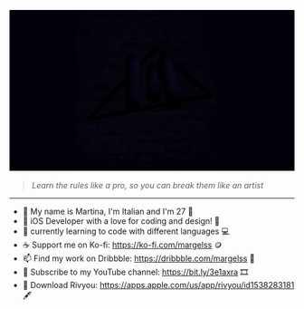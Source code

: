 
![ Alt text](margels.gif) [](margels.gif)

> *Learn the rules like a pro, so you can break them like an artist* 

___

- 👋 My name is Martina, I'm Italian and I'm 27 🐣
- 💞️ iOS Developer with a love for coding and design! 📱
- 🌱 currently learning to code with different languages 💻
- ☕️ Support me on Ko-fi: https://ko-fi.com/margelss 🪙
- 📫 Find my work on Dribbble: https://dribbble.com/margelss 🏀
- 🎥 Subscribe to my YouTube channel: https://bit.ly/3e1axra 🎞
- 💜 Download Rivyou: https://apps.apple.com/us/app/rivyou/id1538283181 🖋

<!---
Margels/Margels is a ✨ special ✨ repository because its `README.md` (this file) appears on your GitHub profile.
You can click the Preview link to take a look at your changes.
--->
